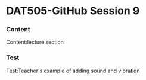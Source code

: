 # DAT505-GitHub Session 9
### Content ###
Content:lecture section
### Test ###
Test:Teacher's example of adding sound and vibration
